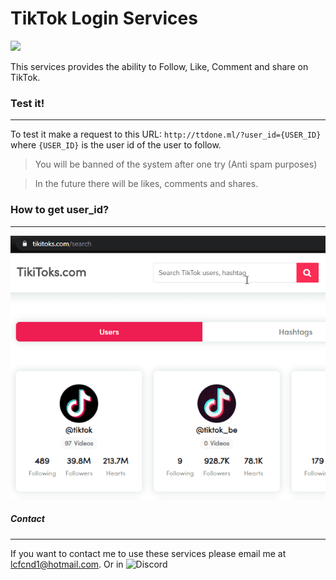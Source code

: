# TikTok Login Services

![](https://img.shields.io/badge/build-passing-brightgreen) 

This services provides the ability to Follow, Like, Comment and share on TikTok.

### Test it!
-------------
To test it make a request to this URL:  `http://ttdone.ml/?user_id={USER_ID}` where `{USER_ID}` is the user id of the user to follow.
>You will be banned of the system after one try (Anti spam purposes)

>In the future there will be likes, comments and shares.


### How to get user_id?
-------------
![](https://raw.githubusercontent.com/LCSP/TikTokLoginServices/master/RjSQoqMEZV.gif)

##### Contact
-------------
If you want to contact me to use these services please email me at lcfcnd1@hotmail.com.
Or in ![Discord](https://discord.gg/qqpJra5)
